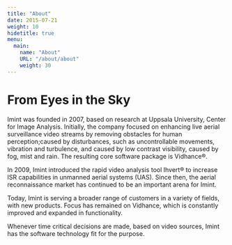 ```yaml
---
title: "About"
date: 2015-07-21
weight: 10
hidetitle: true
menu:
  main:
    name: "About"
    URL: "/about/about"
    weight: 30
---
```


# From Eyes in the Sky

Imint was founded in 2007, based on research at Uppsala University, Center for Image Analysis. Initially, the company focused on enhancing live aerial surveillance video streams by removing obstacles for human perception;caused by disturbances, such as uncontrollable movements, vibration and turbulence, and caused by low contrast visibility, caused by fog, mist and rain. The resulting core software package is Vidhance®.

In 2009, Imint introduced the rapid video analysis tool Ihvert® to increase ISR capabilities in unmanned aerial systems (UAS). Since then, the aerial reconnaissance market has continued to be an important arena for Imint.

Today, Imint is serving a broader range of customers in a variety of fields, with new products. Focus has remained on Vidhance, which is constantly improved and expanded in functionality.

Whenever time critical decisions are made, based on video sources, Imint has the software technology fit for the purpose.
